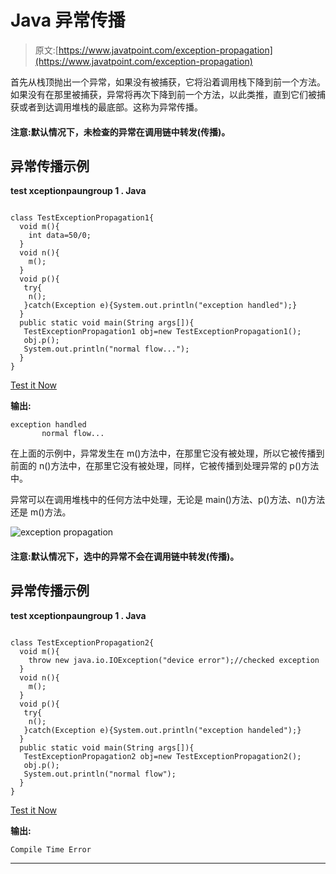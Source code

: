 # Java 异常传播

> 原文:[https://www.javatpoint.com/exception-propagation](https://www.javatpoint.com/exception-propagation)

首先从栈顶抛出一个异常，如果没有被捕获，它将沿着调用栈下降到前一个方法。如果没有在那里被捕获，异常将再次下降到前一个方法，以此类推，直到它们被捕获或者到达调用堆栈的最底部。这称为异常传播。

#### 注意:默认情况下，未检查的异常在调用链中转发(传播)。

## 异常传播示例

**test xceptionpaungroup 1 . Java**

```

class TestExceptionPropagation1{
  void m(){
    int data=50/0;
  }
  void n(){
    m();
  }
  void p(){
   try{
    n();
   }catch(Exception e){System.out.println("exception handled");}
  }
  public static void main(String args[]){
   TestExceptionPropagation1 obj=new TestExceptionPropagation1();
   obj.p();
   System.out.println("normal flow...");
  }
}

```

[Test it Now](https://www.javatpoint.com/opr/test.jsp?filename=TestExceptionPropagation1)

**输出:**

```
exception handled
       normal flow...

```

在上面的示例中，异常发生在 m()方法中，在那里它没有被处理，所以它被传播到前面的 n()方法中，在那里它没有被处理，同样，它被传播到处理异常的 p()方法中。

异常可以在调用堆栈中的任何方法中处理，无论是 main()方法、p()方法、n()方法还是 m()方法。

![exception propagation](../Images/2b0a5a783fd7e1c2936c7334ff7e380e.png)

#### 注意:默认情况下，选中的异常不会在调用链中转发(传播)。

## 异常传播示例

**test xceptionpaungroup 1 . Java**

```

class TestExceptionPropagation2{
  void m(){
    throw new java.io.IOException("device error");//checked exception
  }
  void n(){
    m();
  }
  void p(){
   try{
    n();
   }catch(Exception e){System.out.println("exception handeled");}
  }
  public static void main(String args[]){
   TestExceptionPropagation2 obj=new TestExceptionPropagation2();
   obj.p();
   System.out.println("normal flow");
  }
}

```

[Test it Now](https://www.javatpoint.com/opr/test.jsp?filename=TestExceptionPropagation2)

**输出:**

```
Compile Time Error

```

* * *